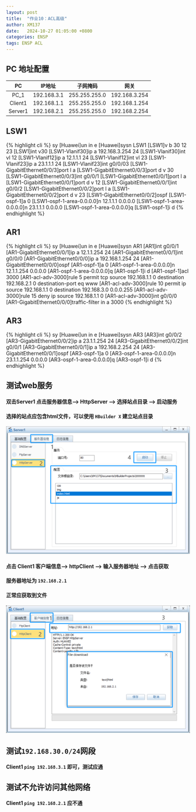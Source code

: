 ```yaml
---
layout: post
title:  "作业10：ACL高级"
author: XM137
date:   2024-10-27 01:05:00 +0800
categories: ENSP
tags: ENSP ACL
---
```


## PC 地址配置

|     PC      |        IP地址      |      子网掩码       |        网关        |
|   :----:    |        :----:      |      :----:        |       :----:       |
|    PC_1     |     192.168.3.1    |   255.255.255.0    |   192.168.3.254    |
|   Client1   |     192.168.1.1    |   255.255.255.0    |   192.168.1.254    |
|   Server1   |     192.168.2.1    |   255.255.255.0    |   192.168.2.254    |


## LSW1
{% highlight cli %}
<Huawei>sy
[Huawei]un in e
[Huawei]sysn LSW1
[LSW1]v b 30 12 23
[LSW1]int v30
[LSW1-Vlanif30]ip a 192.168.3.254 24
[LSW1-Vlanif30]int vl 12
[LSW1-Vlanif12]ip a 12.1.1.1 24
[LSW1-Vlanif12]int vl 23
[LSW1-Vlanif23]ip a 23.1.1.1 24
[LSW1-Vlanif23]int g0/0/03
[LSW1-GigabitEthernet0/0/3]port l a
[LSW1-GigabitEthernet0/0/3]port d v 30
[LSW1-GigabitEthernet0/0/3]int g0/0/1
[LSW1-GigabitEthernet0/0/1]port l a
[LSW1-GigabitEthernet0/0/1]port d v 12
[LSW1-GigabitEthernet0/0/1]int g0/0/2
[LSW1-GigabitEthernet0/0/2]port l a
[LSW1-GigabitEthernet0/0/2]port d v 23
[LSW1-GigabitEthernet0/0/2]ospf
[LSW1-ospf-1]a 0
[LSW1-ospf-1-area-0.0.0.0]n 12.1.1.1 0.0.0.0
[LSW1-ospf-1-area-0.0.0.0]n 23.1.1.1 0.0.0.0
[LSW1-ospf-1-area-0.0.0.0]q
[LSW1-ospf-1]i d
{% endhighlight %}

## AR1
{% highlight cli %}
<Huawei>sy
[Huawei]un in e
[Huawei]sysn AR1
[AR1]int g0/0/1
[AR1-GigabitEthernet0/0/1]ip a 12.1.1.254 24
[AR1-GigabitEthernet0/0/1]int g0/0/0
[AR1-GigabitEthernet0/0/0]ip a 192.168.1.254 24
[AR1-GigabitEthernet0/0/0]ospf 
[AR1-ospf-1]a 0
[AR1-ospf-1-area-0.0.0.0]n 12.1.1.254 0.0.0.0
[AR1-ospf-1-area-0.0.0.0]q
[AR1-ospf-1]i d
[AR1-ospf-1]acl 3000
[AR1-acl-adv-3000]rule 5 permit tcp source 192.168.1.1 0 destination 192.168.2.1 0 destination-port eq www
[AR1-acl-adv-3000]rule 10 permit ip source 192.168.1.1 0 destination 192.168.3.0 0.0.0.255
[AR1-acl-adv-3000]rule 15 deny ip source 192.168.1.1 0
[AR1-acl-adv-3000]int g0/0/0
[AR1-GigabitEthernet0/0/0]traffic-filter in a 3000
{% endhighlight %}

## AR3
{% highlight cli %}
<Huawei>sy
[Huawei]un in e
[Huawei]sysn AR3
[AR3]int g0/0/2
[AR3-GigabitEthernet0/0/2]ip a 23.1.1.254 24
[AR3-GigabitEthernet0/0/2]int g0/0/1
[AR3-GigabitEthernet0/0/1]ip a 192.168.2.254 24
[AR3-GigabitEthernet0/0/1]ospf 
[AR3-ospf-1]a 0
[AR3-ospf-1-area-0.0.0.0]n 23.1.1.254 0.0.0.0
[AR3-ospf-1-area-0.0.0.0]q
[AR3-ospf-1]i d
{% endhighlight %}


## 测试web服务

#### 双击Server1 点击服务器信息--> HttpServer --> 选择站点目录 --> 启动服务
#### 选择的站点应包含html文件，可以使用 `HBuilder X` 建立站点目录
![](/assets/ENSP/20241027/image1.png)
#### 点击 Client1 客户端信息--> httpClient --> 输入服务器地址 --> 点击获取
#### 服务器地址为 `192.168.2.1`
#### 正常应获取到文件
![](/assets/ENSP/20241027/image2.png)

## 测试`192.168.30.0/24`网段
#### Client1 `ping 192.168.3.1` 即可，测试应通

## 测试不允许访问其他网络
#### Client1 `ping 192.168.2.1` 应不通
